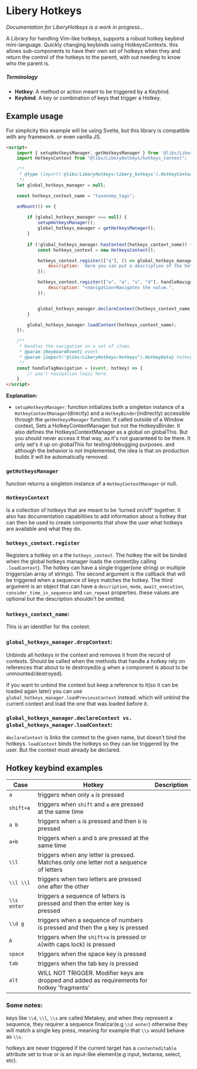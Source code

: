 # Libery Hotkeys

  *Documentation for LiberyHotkeys is a work in progress...*

A Library for handling Vim-like hotkeys, supports a robust hotkey keybind mini-language. Quickly changing keybinds using HotkeysContexts. this allows sub-components to have their own set of hotkeys when they and return the control of the hotkeys to the parent, with out needing to know who the parent is.
<br/>
##### Terminology
- **Hotkey**: A method or action meant to be triggered by a Keybind.
- **Keybind**: A key or combination of keys that trigger a Hotkey.

## Example usage
For simplicity this example will be using Svelte, but this library is compatible with any framework. or
even vanilla JS.

```html
<script>
    import { setupHotkeysManager, getHotkeysManager } from '@libs/LiberyHotkeys/libery_hotkeys';
    import HotkeysContext from "@libs/LiberyHotkeys/hotkeys_context";

    /**
     * @type {import('@libs/LiberyHotkeys/libery_hotkeys').HotkeyContextManager | null}
     */
    let global_hotkeys_manager = null; 

    const hotkeys_context_name = "taxonomy_tags";

    onMount(() => {
        
        if (global_hotkeys_manager === null) {
            setupHotkeysManager();
            global_hotkeys_manager = getHotkeysManager();
        }
        
        if (!global_hotkeys_manager.hasContext(hotkeys_context_name)) {
            const hotkeys_context = new HotkeysContext();

            hotkeys_context.register(["q"], () => global_hotkeys_manager.dropContext(hotkeys_context_name), {
                description: `Here you can put a description of the hotkey.`,
            });

            hotkeys_context.register(["w", "a", "s", "d"], handleNavigation, {
                description: "<navigation>Navigates the value.", 
            });


            global_hotkeys_manager.declareContext(hotkeys_context_name, hotkeys_context);
        }

        global_hotkeys_manager.loadContext(hotkeys_context_name);
    });

    /**
     * Handles the navigation on a set of items.
     * @param {KeyboardEvent} event
     * @param {import("@libs/LiberyHotkeys/hotkeys").HotkeyData} hotkey
     */
    const handleTagNavigation = (event, hotkey) => {
        // you'r navigation logic here.
    }
</script>
```
**Explanation:**
- `setupHotkeysManager`: function initializes both a singleton instance of a `HotkeyContextManager`(directly) and a `HotkeyBinder`(indirectly) accessible through the `getHotkeysManager` function. If called outside of a Window context, Sets a HotkeyContextManager but not the HotkeysBinder. It also defines the HotkeysContextManager as a global on globalThis. But you should never access it that way, as it's not guaranteed to be there. It only set's it up on globalThis for testing/debugging purposes. and although the behavior is not implemented, the idea is that on production builds it will be automatically removed.
### `getHotkeysManager`
function returns a singleton instance of a `HotkeyContextManager` or null.
### `HotkeysContext`

Is a collection of hotkeys that are meant to be 'turned on/off' together. It also has documentation capabilities to add information about a hotkey that can then be used to create components that show the user what hotkeys are available and what they do.

### `hotkeys_context.register`
Registers a hotkey on a the `hotkeys_context`. The hotkey the will be binded when the global hotkeys manager loads the context(by calling `.loadContext`). The hotkey can have a single trigger(one string) or multiple triggers(an array of strings). The second argument is the callback that will be triggered when a sequence of keys matches the hotkey. The third argument is an object that can have a `description`, `mode`, `await_execution`, `consider_time_in_sequence` and `can_repeat` properties. these values are optional but the description shouldn't be omitted.

### `hotkeys_context_name`: 

This is an identifier for the context. 

### `global_hotkeys_manager.dropContext`:

Unbinds all hotkeys in the context and removes it from the record of contexts. Should be called when the methods that handle a hotkey rely on references that about to te destroyed(e.g when a component is about to be unmounted/destroyed).

If you want to unbind the context but keep a reference to it(so it can be loaded again later) you can use `global_hotkeys_manager.loadPreviousContext` instead. which will unbind the current context and load the one that was loaded before it.

### `global_hotkeys_manager.declareContext vs. global_hotkeys_manager.loadContext`: 

`declareContext` is links the context to the given name, but doesn't bind the hotkeys. `loadContext` binds the hotkeys so they can be triggered by the user. But the context must already be declared.

## Hotkey keybind examples

| Case | Hotkey | Description |
| --- | --- | --- |
| `a` | triggers when only `a` is pressed |
| `shift+a` | triggers when `shift` and `a` are pressed at the same time |
| `a b` | triggers when `a` is pressed and then `b` is pressed |
| `a+b` | triggers when `a` and `b` are pressed at the same time |
| `\\l` | triggers when any letter is pressed. Matches only one letter not a sequence of letters |
| `\\l \\l` | triggers when two letters are pressed one after the other |
| `\\s enter` | triggers a sequence of letters is pressed and then the enter key is pressed |
| `\\d g` | triggers when a sequence of numbers is pressed and then the `g` key is pressed |
| `A` | triggers when the `shift+a` is pressed or `A`(with caps lock) is pressed |
| `space` | triggers when the space key is pressed |
| `tab` | triggers when the tab key is pressed |
| `alt` | WILL NOT TRIGGER. Modifier keys are dropped and added as requirements for hotkey 'fragments' |

### Some notes:

keys like `\\d`, `\\l`, `\\s` are called Metakey, and when they represent a sequence, they requirer a sequence finalizar(e.g `\\d enter`) otherwise they will match a single key press, meaning for example that `\\s` would behave as `\\s`.

hotkeys are never triggered if the current target has a `contenteditable` attribute set to true or is an input-like element(e.g input, textarea, select, etc).